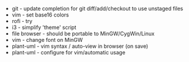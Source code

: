 * git - update completion for git diff/add/checkout to use unstaged files
* vim - set base16 colors
* rofi - try
* i3 - simplify 'theme' script
* file browser - should be portable to MinGW/CygWin/Linux
* vim - change font on MinGW
* plant-uml - vim syntax / auto-view in browser (on save)
* plant-uml - configure for vim/automatic usage
